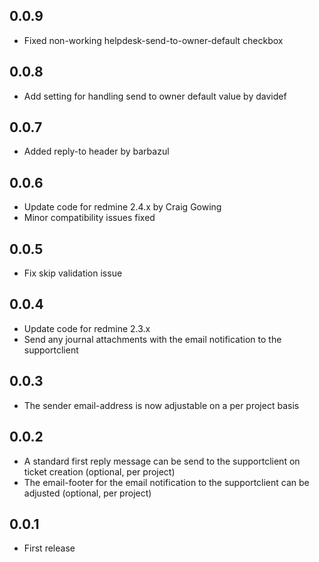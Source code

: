 0.0.9
---
* Fixed non-working helpdesk-send-to-owner-default checkbox

0.0.8
---
* Add setting for handling send to owner default value by davidef

0.0.7
---
* Added reply-to header by barbazul

0.0.6
---
* Update code for redmine 2.4.x by Craig Gowing
* Minor compatibility issues fixed

0.0.5
---
* Fix skip validation issue 

0.0.4
---
* Update code for redmine 2.3.x
* Send any journal attachments with the email notification to the supportclient

0.0.3
---
* The sender email-address is now adjustable on a per project basis

0.0.2
---
* A standard first reply message can be send to the supportclient on ticket creation (optional, per project)
* The email-footer for the email notification to the supportclient can be adjusted (optional, per project)

0.0.1
---
* First release